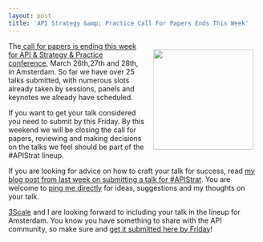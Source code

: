 ```yaml
---
layout: post
title: 'API Strategy &amp; Practice Call For Papers Ends This Week'
---
```

<p><a href="http://www.apistrategyconference.com/"><img style="padding: 15px;" src="https://s3.amazonaws.com/kinlane-productions/events/api-strategy-practice-conference/api-strategy-conference-logo.png" alt="" width="200" align="right" /></a></p>
<p>The<a href="http://www.apistrategyconference.com/2014Amsterdam/contact-call-for-papers.php"> call for papers is ending this week for API &amp; Strategy &amp; Practice conference</a>, March 26th,27th and 28th, in Amsterdam.  So far we have over 25 talks submitted, with numerous slots already taken by sessions, panels and keynotes we already have scheduled.</p>
<p>If you want to get your talk considered you need to submit by this Friday. By this weekend we will be closing the call for papers, reviewing and making decisions on the talks we feel should be part of the #APIStrat lineup.</p>
<p>If you are looking for advice on how to craft your talk for success, read <a href="http://apievangelist.com/2014/01/11/submitting-a-talk-for-apistrat-in-amsterdam/">my blog post from last week on submitting a talk for #APIStrat</a>. You are welcome to <a href="http://kinlane.com/contact/">ping me directly</a> for ideas, suggestions and my thoughts on your talk.</p>
<p><a title="3Scale" href="https://bitly.com/13esk6Q+">3Scale</a> and I are looking forward to including your talk in the lineup for Amsterdam. You know you have something to share with the API community, so make sure and <a href="http://www.apistrategyconference.com/2014Amsterdam/contact-call-for-papers.php">get it submitted here by Friday</a>!</p>